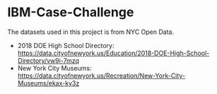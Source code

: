# IBM-Case-Challenge

The datasets used in this project is from NYC Open Data.
 - 2018 DOE High School Directory: https://data.cityofnewyork.us/Education/2018-DOE-High-School-Directory/vw9i-7mzq
 - New York City Museums: https://data.cityofnewyork.us/Recreation/New-York-City-Museums/ekax-ky3z
